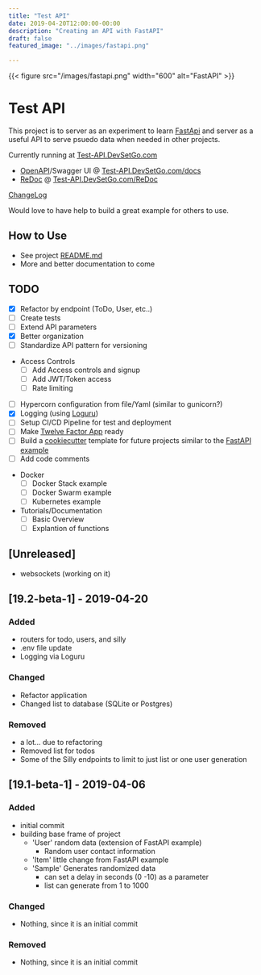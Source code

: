 ```yaml
---
title: "Test API"
date: 2019-04-20T12:00:00-00:00
description: "Creating an API with FastAPI"
draft: false
featured_image: "../images/fastapi.png"

---
```

{{< figure src="/images/fastapi.png" width="600" alt="FastAPI" >}}
# Test API

This project is to server as an experiment to learn [FastApi](https://fastapi.tiangolo.com/) and server as a useful API to serve psuedo data when needed in other projects.

Currently running at [Test-API.DevSetGo.com](https://test-api.devsetgo.com)
- [OpenAPI](https://swagger.io/docs/specification/about/)/Swagger UI @ [Test-API.DevSetGo.com/docs](https://test-api.devsetgo.com/docs)
- [ReDoc](https://redoc.ly/) @ [Test-API.DevSetGo.com/ReDoc](https://test-api.devsetgo.com/redoc)

[ChangeLog](https://github.com/devsetgo/test-api/blob/master/CHANGELOG.md)

Would love to have help to build a great example for others to use.

## How to Use
- See project [README.md](https://github.com/devsetgo/test-api/blob/master/README.md)
- More and better documentation to come

## TODO

- [x] Refactor by endpoint (ToDo, User, etc..)
- [ ] Create tests
- [ ] Extend API parameters
- [x] Better organization
- [ ] Standardize API pattern for versioning
- Access Controls
  - [ ] Add Access controls and signup
  - [ ] Add JWT/Token access
  - [ ] Rate limiting
- [ ] Hypercorn configuration from file/Yaml (similar to gunicorn?)
- [x] Logging (using [Loguru](https://github.com/Delgan/loguru))
- [ ] Setup CI/CD Pipeline for test and deployment
- [ ] Make [Twelve Factor App](https://12factor.net/) ready
- [ ] Build a [cookiecutter](https://github.com/audreyr/cookiecutter) template for future projects similar to the [FastAPI example](https://github.com/tiangolo/full-stack-fastapi-postgresql)
- [ ] Add code comments
- Docker
  - [ ] Docker Stack example
  - [ ] Docker Swarm example
  - [ ] Kubernetes example
- Tutorials/Documentation
  - [ ] Basic Overview
  - [ ] Explantion of functions

## [Unreleased]
- websockets (working on it)


## [19.2-beta-1] - 2019-04-20
### Added
- routers for todo, users, and silly
- .env file update
- Logging via Loguru

### Changed
- Refactor application
- Changed list to database (SQLite or Postgres)

### Removed
- a lot... due to refactoring
- Removed list for todos
- Some of the Silly endpoints to limit to just list or one user generation

## [19.1-beta-1] - 2019-04-06
### Added
- initial commit
- building base frame of project
  - 'User' random data (extension of FastAPI example)
    - Random user contact information
  - 'Item' little change from FastAPI example
  - 'Sample' Generates randomized data
    - can set a delay in seconds (0 -10) as a parameter 
    - list can generate from 1 to 1000 

### Changed
- Nothing, since it is an initial commit

### Removed
- Nothing, since it is an initial commit
